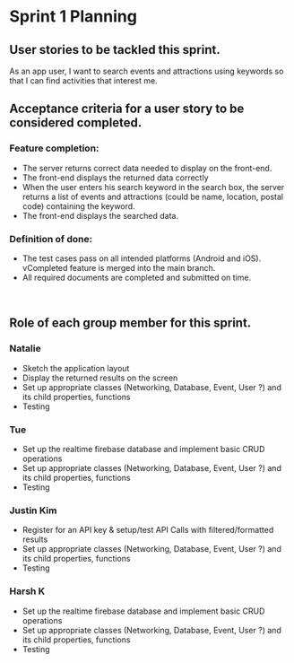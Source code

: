 # Sprint 1 Planning

## User stories to be tackled this sprint.

As an app user, I want to search events and attractions using keywords so that I can find activities that interest me.
<br>

## Acceptance criteria for a user story to be considered completed. 

### Feature completion: 
- The server returns correct data needed to display on the front-end.
- The front-end displays the returned data correctly 
- When the user enters his search keyword in the search box, the server returns a list of events and attractions (could be name, location, postal code) containing the keyword. 
- The front-end displays the searched data. 

### Definition of done: 
- The test cases pass on all intended platforms (Android and iOS).
vCompleted feature is merged into the main branch.
- All required documents are completed and submitted on time.
<br>

## Role of each group member for this sprint.

### Natalie
- Sketch the application layout
- Display the returned results on the screen
- Set up appropriate classes (Networking, Database, Event, User ?) and its child properties, functions
- Testing

### Tue	
- Set up the realtime firebase database and implement basic CRUD operations
- Set up appropriate classes (Networking, Database, Event, User ?) and its child properties, functions
- Testing

### Justin Kim
- Register for an API key & setup/test API Calls with filtered/formatted results
- Set up appropriate classes (Networking, Database, Event, User ?) and its child properties, functions
- Testing

### Harsh K
- Set up the realtime firebase database and implement basic CRUD operations
- Set up appropriate classes (Networking, Database, Event, User ?) and its child properties, functions
- Testing